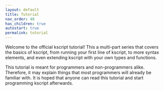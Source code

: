 ```yaml
---
layout: default
title: Tutorial
nav_order: 40
has_children: true
autostart: true
permalink: tutorial
---
```


Welcome to the official kscript tutorial! This a multi-part series that covers the basics of kscript, from running your first line of kscript, to more syntax elements, and even extending kscript with your own types and functions.

This tutorial is meant for programmers and non-programmers alike. Therefore, it may explain things that most programmers will already be familiar with. It is hoped that anyone can read this tutorial and start programming kscript afterwards.



